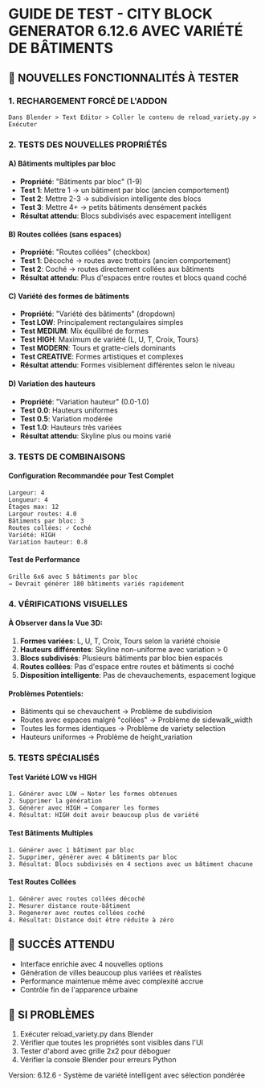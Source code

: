 # GUIDE DE TEST - CITY BLOCK GENERATOR 6.12.6 AVEC VARIÉTÉ DE BÂTIMENTS

## 🎯 NOUVELLES FONCTIONNALITÉS À TESTER

### 1. RECHARGEMENT FORCÉ DE L'ADDON
```
Dans Blender > Text Editor > Coller le contenu de reload_variety.py > Exécuter
```

### 2. TESTS DES NOUVELLES PROPRIÉTÉS

#### A) Bâtiments multiples par bloc
- **Propriété**: "Bâtiments par bloc" (1-9)
- **Test 1**: Mettre 1 → un bâtiment par bloc (ancien comportement)
- **Test 2**: Mettre 2-3 → subdivision intelligente des blocs
- **Test 3**: Mettre 4+ → petits bâtiments densément packés
- **Résultat attendu**: Blocs subdivisés avec espacement intelligent

#### B) Routes collées (sans espaces)
- **Propriété**: "Routes collées" (checkbox)
- **Test 1**: Décoché → routes avec trottoirs (ancien comportement)
- **Test 2**: Coché → routes directement collées aux bâtiments
- **Résultat attendu**: Plus d'espaces entre routes et blocs quand coché

#### C) Variété des formes de bâtiments
- **Propriété**: "Variété des bâtiments" (dropdown)
- **Test LOW**: Principalement rectangulaires simples
- **Test MEDIUM**: Mix équilibré de formes
- **Test HIGH**: Maximum de variété (L, U, T, Croix, Tours)
- **Test MODERN**: Tours et gratte-ciels dominants
- **Test CREATIVE**: Formes artistiques et complexes
- **Résultat attendu**: Formes visiblement différentes selon le niveau

#### D) Variation des hauteurs
- **Propriété**: "Variation hauteur" (0.0-1.0)
- **Test 0.0**: Hauteurs uniformes
- **Test 0.5**: Variation modérée
- **Test 1.0**: Hauteurs très variées
- **Résultat attendu**: Skyline plus ou moins varié

### 3. TESTS DE COMBINAISONS

#### Configuration Recommandée pour Test Complet
```
Largeur: 4
Longueur: 4
Étages max: 12
Largeur routes: 4.0
Bâtiments par bloc: 3
Routes collées: ✓ Coché
Variété: HIGH
Variation hauteur: 0.8
```

#### Test de Performance
```
Grille 6x6 avec 5 bâtiments par bloc
→ Devrait générer 180 bâtiments variés rapidement
```

### 4. VÉRIFICATIONS VISUELLES

#### À Observer dans la Vue 3D:
1. **Formes variées**: L, U, T, Croix, Tours selon la variété choisie
2. **Hauteurs différentes**: Skyline non-uniforme avec variation > 0
3. **Blocs subdivisés**: Plusieurs bâtiments par bloc bien espacés
4. **Routes collées**: Pas d'espace entre routes et bâtiments si coché
5. **Disposition intelligente**: Pas de chevauchements, espacement logique

#### Problèmes Potentiels:
- Bâtiments qui se chevauchent → Problème de subdivision
- Routes avec espaces malgré "collées" → Problème de sidewalk_width
- Toutes les formes identiques → Problème de variety selection
- Hauteurs uniformes → Problème de height_variation

### 5. TESTS SPÉCIALISÉS

#### Test Variété LOW vs HIGH
```
1. Générer avec LOW → Noter les formes obtenues
2. Supprimer la génération
3. Générer avec HIGH → Comparer les formes
4. Résultat: HIGH doit avoir beaucoup plus de variété
```

#### Test Bâtiments Multiples
```
1. Générer avec 1 bâtiment par bloc
2. Supprimer, générer avec 4 bâtiments par bloc
3. Résultat: Blocs subdivisés en 4 sections avec un bâtiment chacune
```

#### Test Routes Collées
```
1. Générer avec routes collées décoché
2. Mesurer distance route-bâtiment
3. Regenerer avec routes collées coché
4. Résultat: Distance doit être réduite à zéro
```

## 🎯 SUCCÈS ATTENDU
- Interface enrichie avec 4 nouvelles options
- Génération de villes beaucoup plus variées et réalistes
- Performance maintenue même avec complexité accrue
- Contrôle fin de l'apparence urbaine

## 🚨 SI PROBLÈMES
1. Exécuter reload_variety.py dans Blender
2. Vérifier que toutes les propriétés sont visibles dans l'UI
3. Tester d'abord avec grille 2x2 pour déboguer
4. Vérifier la console Blender pour erreurs Python

Version: 6.12.6 - Système de variété intelligent avec sélection pondérée
